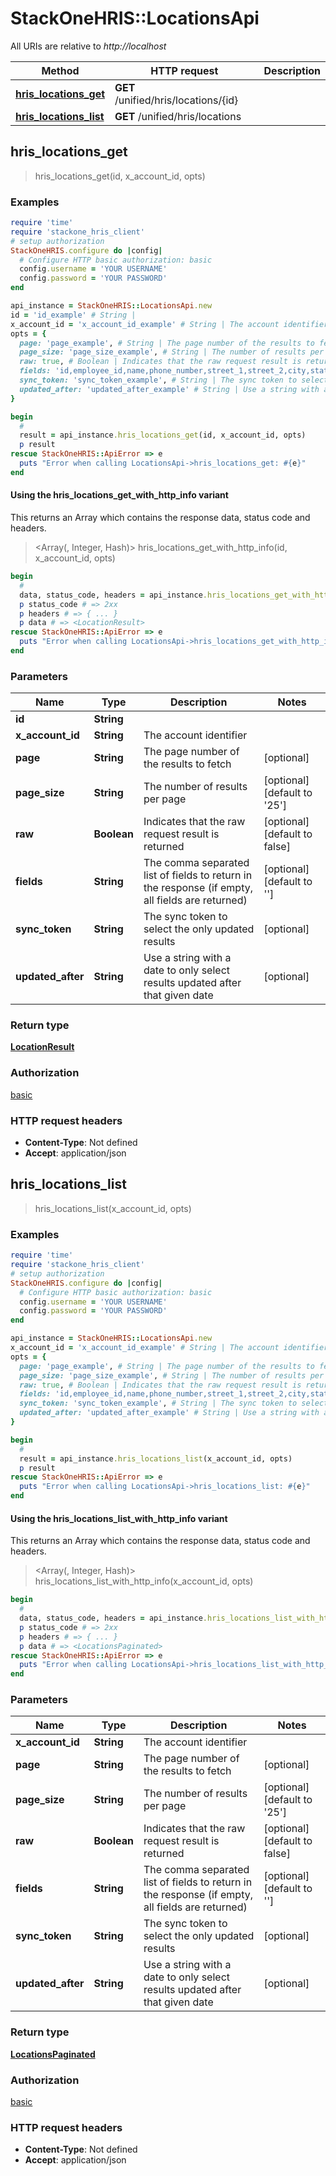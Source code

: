 # StackOneHRIS::LocationsApi

All URIs are relative to *http://localhost*

| Method | HTTP request | Description |
| ------ | ------------ | ----------- |
| [**hris_locations_get**](LocationsApi.md#hris_locations_get) | **GET** /unified/hris/locations/{id} |  |
| [**hris_locations_list**](LocationsApi.md#hris_locations_list) | **GET** /unified/hris/locations |  |


## hris_locations_get

> <LocationResult> hris_locations_get(id, x_account_id, opts)



### Examples

```ruby
require 'time'
require 'stackone_hris_client'
# setup authorization
StackOneHRIS.configure do |config|
  # Configure HTTP basic authorization: basic
  config.username = 'YOUR USERNAME'
  config.password = 'YOUR PASSWORD'
end

api_instance = StackOneHRIS::LocationsApi.new
id = 'id_example' # String | 
x_account_id = 'x_account_id_example' # String | The account identifier
opts = {
  page: 'page_example', # String | The page number of the results to fetch
  page_size: 'page_size_example', # String | The number of results per page
  raw: true, # Boolean | Indicates that the raw request result is returned
  fields: 'id,employee_id,name,phone_number,street_1,street_2,city,state,zip_code,country,location_type', # String | The comma separated list of fields to return in the response (if empty, all fields are returned)
  sync_token: 'sync_token_example', # String | The sync token to select the only updated results
  updated_after: 'updated_after_example' # String | Use a string with a date to only select results updated after that given date
}

begin
  # 
  result = api_instance.hris_locations_get(id, x_account_id, opts)
  p result
rescue StackOneHRIS::ApiError => e
  puts "Error when calling LocationsApi->hris_locations_get: #{e}"
end
```

#### Using the hris_locations_get_with_http_info variant

This returns an Array which contains the response data, status code and headers.

> <Array(<LocationResult>, Integer, Hash)> hris_locations_get_with_http_info(id, x_account_id, opts)

```ruby
begin
  # 
  data, status_code, headers = api_instance.hris_locations_get_with_http_info(id, x_account_id, opts)
  p status_code # => 2xx
  p headers # => { ... }
  p data # => <LocationResult>
rescue StackOneHRIS::ApiError => e
  puts "Error when calling LocationsApi->hris_locations_get_with_http_info: #{e}"
end
```

### Parameters

| Name | Type | Description | Notes |
| ---- | ---- | ----------- | ----- |
| **id** | **String** |  |  |
| **x_account_id** | **String** | The account identifier |  |
| **page** | **String** | The page number of the results to fetch | [optional] |
| **page_size** | **String** | The number of results per page | [optional][default to &#39;25&#39;] |
| **raw** | **Boolean** | Indicates that the raw request result is returned | [optional][default to false] |
| **fields** | **String** | The comma separated list of fields to return in the response (if empty, all fields are returned) | [optional][default to &#39;&#39;] |
| **sync_token** | **String** | The sync token to select the only updated results | [optional] |
| **updated_after** | **String** | Use a string with a date to only select results updated after that given date | [optional] |

### Return type

[**LocationResult**](LocationResult.md)

### Authorization

[basic](../README.md#basic)

### HTTP request headers

- **Content-Type**: Not defined
- **Accept**: application/json


## hris_locations_list

> <LocationsPaginated> hris_locations_list(x_account_id, opts)



### Examples

```ruby
require 'time'
require 'stackone_hris_client'
# setup authorization
StackOneHRIS.configure do |config|
  # Configure HTTP basic authorization: basic
  config.username = 'YOUR USERNAME'
  config.password = 'YOUR PASSWORD'
end

api_instance = StackOneHRIS::LocationsApi.new
x_account_id = 'x_account_id_example' # String | The account identifier
opts = {
  page: 'page_example', # String | The page number of the results to fetch
  page_size: 'page_size_example', # String | The number of results per page
  raw: true, # Boolean | Indicates that the raw request result is returned
  fields: 'id,employee_id,name,phone_number,street_1,street_2,city,state,zip_code,country,location_type', # String | The comma separated list of fields to return in the response (if empty, all fields are returned)
  sync_token: 'sync_token_example', # String | The sync token to select the only updated results
  updated_after: 'updated_after_example' # String | Use a string with a date to only select results updated after that given date
}

begin
  # 
  result = api_instance.hris_locations_list(x_account_id, opts)
  p result
rescue StackOneHRIS::ApiError => e
  puts "Error when calling LocationsApi->hris_locations_list: #{e}"
end
```

#### Using the hris_locations_list_with_http_info variant

This returns an Array which contains the response data, status code and headers.

> <Array(<LocationsPaginated>, Integer, Hash)> hris_locations_list_with_http_info(x_account_id, opts)

```ruby
begin
  # 
  data, status_code, headers = api_instance.hris_locations_list_with_http_info(x_account_id, opts)
  p status_code # => 2xx
  p headers # => { ... }
  p data # => <LocationsPaginated>
rescue StackOneHRIS::ApiError => e
  puts "Error when calling LocationsApi->hris_locations_list_with_http_info: #{e}"
end
```

### Parameters

| Name | Type | Description | Notes |
| ---- | ---- | ----------- | ----- |
| **x_account_id** | **String** | The account identifier |  |
| **page** | **String** | The page number of the results to fetch | [optional] |
| **page_size** | **String** | The number of results per page | [optional][default to &#39;25&#39;] |
| **raw** | **Boolean** | Indicates that the raw request result is returned | [optional][default to false] |
| **fields** | **String** | The comma separated list of fields to return in the response (if empty, all fields are returned) | [optional][default to &#39;&#39;] |
| **sync_token** | **String** | The sync token to select the only updated results | [optional] |
| **updated_after** | **String** | Use a string with a date to only select results updated after that given date | [optional] |

### Return type

[**LocationsPaginated**](LocationsPaginated.md)

### Authorization

[basic](../README.md#basic)

### HTTP request headers

- **Content-Type**: Not defined
- **Accept**: application/json

